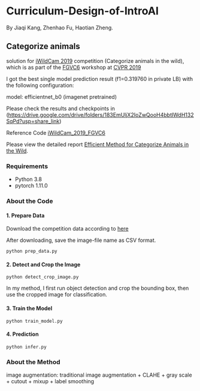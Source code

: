 # Curriculum-Design-of-IntroAI
By Jiaqi Kang, Zhenhao Fu, Haotian Zheng.

## Categorize animals
solution for [iWildCam 2019](https://www.kaggle.com/c/iwildcam-2019-fgvc6/overview) competition (Categorize animals in the wild), which is as part of the  [FGVC6](https://sites.google.com/view/fgvc6/home) workshop at [CVPR 2019](http://cvpr2019.thecvf.com/)

I got the best single model prediction result (f1=0.319760 in private LB) with the following configuration:

model: efficientnet_b0 (imagenet pretrained)

Please check the results and checkpoints in (https://drive.google.com/drive/folders/183EmUljX2IoZwQooH4bbtIWdH132SqPd?usp=share_link)

Reference Code [iWildCam_2019_FGVC6](https://github.com/Walleclipse/iWildCam_2019_FGVC6)

Please view the detailed report [Efficient Method for Categorize Animals in the Wild](https://arxiv.org/ftp/arxiv/papers/1907/1907.13037.pdf).
### Requirements
* Python 3.8
* pytorch 1.11.0

### About the Code

#### 1. Prepare Data
Download the competition data according to [here](data/README.md)

After downloading, save the image-file name as CSV format.
```
python prep_data.py
```

#### 2. Detect and Crop the Image 
```
python detect_crop_image.py
```
In my method, I first run object detection and crop the bounding box, then use the cropped image for classification. 
#### 3. Train the Model
```
python train_model.py
```
#### 4. Prediction

```
python infer.py
```

### About the Method

image augmentation: traditional image augmentation + CLAHE + gray scale + cutout + mixup + label smoothing
